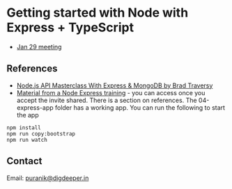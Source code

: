 # Getting started with Node with Express + TypeScript
- [Jan 29 meeting](https://it-video-recording.s3.amazonaws.com/nodejs/01-getting-started-wth-express-with-typescript-and-mongoose-jan-29-2021.mp4)

## References
- [Node.js API Masterclass With Express & MongoDB by Brad Traversy](https://www.udemy.com/course/nodejs-api-masterclass/)
- [Material from a Node Express training](https://github.com/puranik3/ness-js-nodejs-nov-2021) - you can access once you accept the invite shared. There is a section on references. The 04-express-app folder has a working app. You can run the following to start the app
```
npm install
npm run copy:bootstrap
npm run watch
```

## Contact
Email: puranik@digdeeper.in